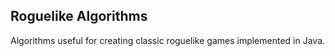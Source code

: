 ## Roguelike Algorithms

Algorithms useful for creating classic roguelike games implemented in Java.

